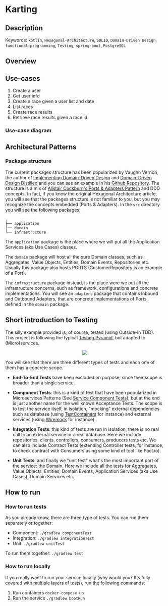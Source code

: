 # Karting

## Description

Keywords: `kotlin`, `Hexagonal-Architecture`, `SOLID`, `Domain-Driven Design`, `functional-programming`,
`Testing`, `spring-boot`, `PostgreSQL`

## Overview

## Use-cases

1. Create a user
2. Get user info
3. Create a race given a user list and date
4. List races
5. Create race results
6. Retrieve race results given a race id

### Use-case diagram

## Architectural Patterns

### Package structure

The current packages structure has been popularized by Vaughn Vernon, the author of [Implementing Domain-Driven Design](https://www.goodreads.com/book/show/15756865-implementing-domain-driven-design)
and [Domain-Driven Design Distilled](https://www.goodreads.com/book/show/28602719-domain-driven-design-distilled) and you can see an example in
his [Github Repository](https://github.com/VaughnVernon/IDDD_Samples/tree/master/iddd_collaboration/src/main/java/com/saasovation/collaboration).
The structure is a mix of [Alistair Cockburn's Ports & Adapters Pattern](https://alistair.cockburn.us/hexagonal-architecture/) and DDD concepts. In fact, if you know the original Hexagonal Architecture article,
you will see that the packages structure is not familiar to you, but you may recognize the concepts embedded (Ports & Adapters).
In the `src` directory you will see the following packages:
```
.
├── application
├── domain
└── infrastructure
```
The `application` package is the place where we will put all the Application Services (aka Use Cases) classes.

The `domain` package will host all the pure Domain classes, such as Aggregates, Value Objects, Entities, Domain Events, Repositories etc. Usually this package also hosts PORTS (CustomerRepository is an example of a Port).

The `infrastructure` package instead, is the place were we put all the infrastructure concerns, such as framework, configurations and concrete implementations. You will see an `adapters` package
that contains Inbound and Outbound Adapters, that are concrete implementations of Ports, defined in the `domain` package.

## Short introduction to Testing

The silly example provided is, of course, tested (using Outside-In TDD).
This project is following the typical [Testing Pyramid](https://martinfowler.com/bliki/TestPyramid.html), but adapted to (Micro)services.

<p align="center">
  <img src="https://martinfowler.com/bliki/images/testPyramid/test-pyramid.png">
</p>

You will see that there are three different types of tests and each one of them has a concrete scope.

- **End-To-End Tests** have been excluded on purpose, since their scope is broader than a single service.

- **Component Tests**: this is a kind of test that have been popularized in Microservices Patterns (See [Service Component Tests](https://microservices.io/patterns/testing/service-component-test.html)),
  but at the end is just another name for the well known Acceptance Tests. The scope is to test the service itself, in isolation, "mocking" external dependencies such as database (using [TestContainers](https://www.testcontainers.org/) for instance) and external services (using [Wiremock](http://wiremock.org/) for instance).

- **Integration Tests**: this kind of tests are run in isolation, there is no real call to an external service or a real database.
  Here we include repositories, clients, controllers, consumers, producers tests etc. We can also include Contract Tests (extending Controller tests, for instance, to check contract with Consumers using some kind of tool like Pact.io).

- **Unit Tests**: and finally we "unit test" what's the most important part of the service: the Domain. Here we include all the tests for Aggregates, Value Objects, Entities, Domain Events, Application Services (aka Use Cases), Domain Services etc.


## How to run

### How to run tests

As you already know, there are three type of tests. You can run them separately or together:
- Component: `./gradlew componentTest`
- Integration: `./gradlew integrationTest`
- Unit: `./gradlew unitTest`

To run them together: `./gradlew test`

### How to run locally

If you really want to run your service locally (why would you? It's fully covered with multiple layers of tests), run the following commands:

1. Run containers `docker-compose up`
2. Run the service `./gradlew bootRun`